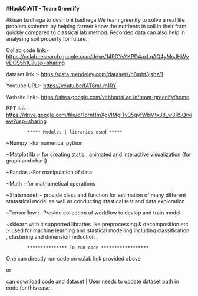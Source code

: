 #**HackCoVIT - Team Greenify**

#kisan badhega to desh bhi badhega
We team greenify to solve a real life problem statemnt by helping farmer know the nutrients in soil in their farm quickly compared to classical lab method. Recorded data can also help in analysing soil property for future.

Collab code link:- https://colab.research.google.com/drive/14RDYsYKPD4axLqAQ4yMcJHWvvDCS5h1C?usp=sharing

dataset link :- https://data.mendeley.com/datasets/h8mht3jsbz/1

Youtube URL:- https://youtu.be/fAT6ml-m1RY

Website link:- https://sites.google.com/vitbhopal.ac.in/team-greenify/home

PPT link:- https://drive.google.com/file/d/1drnHmXgVIMgITv05gyfWbMtxJ8_w3RSQ/view?usp=sharing

            ***** Modules | libraries used *****
~Numpy :-for numerical python

~Matplot lib :- for creating static , animated and interactive visualization {for graph and chart}

~Pandas :-For manipulation of data

~Math :-for mathametical operations

~Statsmodel :- provide class and function for estimation of many different statastical model as well as conducting stastical test and data exploration

~Tensorflow :- Provide collection of workflow to devlop and train model

~sklearn with it supported libraries like preprocessing & decomposition etc :- used for machine learning and stastical modelling including classification , clustering and dimension reduction .

            *************** To run code ******************
One can directly run code on colab link provided above

or

can download code and dataset | User needs to update dataset path in code for this case .
